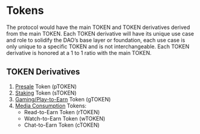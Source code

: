 # Tokens

The protocol would have the main TOKEN and TOKEN derivatives derived from the main TOKEN. Each TOKEN derivative will have its unique use case and role to solidify the DAO’s base layer or foundation, each use case is only unique to a specific TOKEN and is not interchangeable. Each TOKEN derivative is honored at a 1 to 1 ratio with the main TOKEN.

## TOKEN Derivatives

1. [Presale](tokenomics/presale-token.md) Token (pTOKEN)
2. [Staking](utilities/staking.md) Token (sTOKEN)
3. [Gaming/Play-to-Earn](utilities/gaming.md) Token (gTOKEN)
4. [Media Consumption](utilities/media-consumption.md) Tokens:
   <ul>
   <li>Read-to-Earn Token (rTOKEN)</li>
   <li>Watch-to-Earn Token (wTOKEN)</li>
   <li>Chat-to-Earn Token (cTOKEN)</li>
   </ul>
